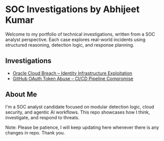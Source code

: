 # SOC Investigations by Abhijeet Kumar

Welcome to my portfolio of technical investigations, written from a SOC analyst perspective. Each case explores real-world incidents using structured reasoning, detection logic, and response planning.

## Investigations

- [Oracle Cloud Breach – Identity Infrastructure Exploitation](./oracle-cloud-breach/investigation.md)
- [GitHub OAuth Token Abuse – CI/CD Pipeline Compromise](./github-oauth-abuse/investigation.md)

## About Me

I'm a SOC analyst candidate focused on modular detection logic, cloud security, and agentic AI workflows. This repo showcases how I think, investigate, and respond to threats.

Note: Please be patience, I will keep updating here whenever there is any changes in repo. Thank you.
